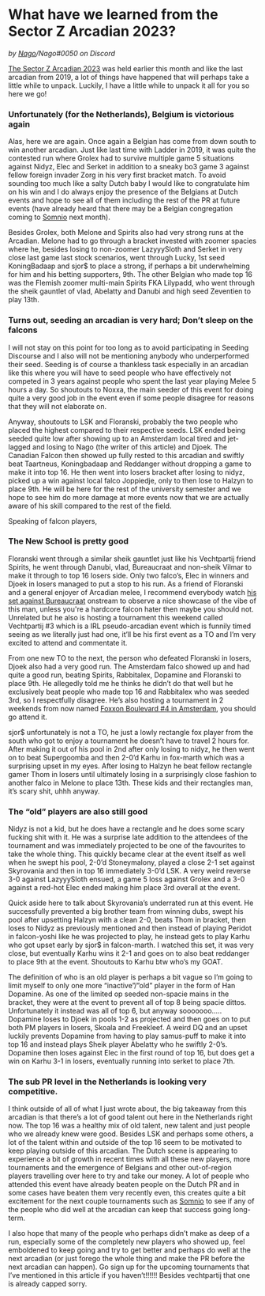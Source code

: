 # What have we learned from the Sector Z Arcadian 2023?
*by [Nago](http://cisinthiseconomy.com)/Nago#0050 on Discord*

[The Sector Z Arcadian 2023](https://www.start.gg/tournament/sector-z-arcadian-2023/details) was held earlier this month and like the last arcadian from 2019, a lot of things have happened that will perhaps take a little while to unpack. Luckily, I have a little while to unpack it all for you so here we go!

### Unfortunately (for the Netherlands), Belgium is victorious again

Alas, here we are again. Once again a Belgian has come from down south to win another arcadian. Just like last time with Ladder in 2019, it was quite the contested run where Grolex had to survive multiple game 5 situations against Nidyz, Elec and Serket in addition to a sneaky bo3 game 3 against fellow foreign invader Zorg in his very first bracket match. To avoid sounding too much like a salty Dutch baby I would like to congratulate him on his win and I do always enjoy the presence of the Belgians at Dutch events and hope to see all of them including the rest of the PR at future events (have already heard that there may be a Belgian congregation coming to [Somnio](https://www.start.gg/tournament/somnio/details) next month).

Besides Grolex, both Melone and Spirits also had very strong runs at the Arcadian. Melone had to go through a bracket invested with zoomer spacies where he, besides losing to non-zoomer LazyyySloth and Serket in very close last game last stock scenarios, went through Lucky, 1st seed KoningBadaap and sjor$ to place a strong, if perhaps a bit underwhelming for him and his betting supporters, 9th. The other Belgian who made top 16 was the Flemish zoomer multi-main Spirits FKA Lilypadd, who went through the sheik gauntlet of vlad, Abelatty and Danubi and high seed Zeventien to play 13th. 

### Turns out, seeding an arcadian is very hard; Don’t sleep on the falcons

I will not stay on this point for too long as to avoid participating in Seeding Discourse and I also will not be mentioning anybody who underperformed their seed. Seeding is of course a thankless task especially in an arcadian like this where you will have to seed people who have effectively not competed in 3 years against people who spent the last year playing Melee 5 hours a day. So shoutouts to Noxxa, the main seeder of this event for doing quite a very good job in the event even if some people disagree for reasons that they will not elaborate on. 
 
Anyway, shoutouts to LSK and Floranski, probably the two people who placed the highest compared to their respective seeds. LSK ended being seeded quite low after showing up to an Amsterdam local tired and jet-lagged and losing to Nago (the writer of this article) and Djoek. The Canadian Falcon then showed up fully rested to this arcadian and swiftly beat Taartneus, Koningbadaap and Reddanger without dropping a game to make it into top 16. He then went into losers bracket after losing to nidyz, picked up a win against local falco Joppiedje, only to then lose to Halzyn to place 9th. He will be here for the rest of the university semester and we hope to see him do more damage at more events now that we are actually aware of his skill compared to the rest of the field. 

Speaking of falcon players,

### The New School is pretty good

Floranski went through a similar sheik gauntlet just like his Vechtpartij friend Spirits, he went through Danubi, vlad, Bureaucraat and non-sheik Vilmar to make it through to top 16 losers side. Only two falco’s, Elec in winners and Djoek in losers managed to put a stop to his run. As a friend of Floranski and a general enjoyer of Arcadian melee, I recommend everybody watch [his set against Bureaucraat](https://www.youtube.com/watch?v=5NHFbHFZIWU) onstream to observe a nice showcase of the vibe of this man, unless you're a hardcore falcon hater then maybe you should not. Unrelated but he also is hosting a tournament this weekend called Vechtpartij #3 which is a IRL pseudo-arcadian event which is funnily timed seeing as we literally just had one, it’ll be his first event as a TO and I’m very excited to attend and commentate it.

From one new TO to the next, the person who defeated Floranski in losers, Djoek also had a very good run. The Amsterdam falco showed up and had quite a good run, beating Spirits, Rabbitalex, Dopamine and Floranski to place 9th. He allegedly told me he thinks he didn’t do that well but he exclusively beat people who made top 16 and Rabbitalex who was seeded 3rd, so I respectfully disagree. He’s also hosting a tournament in 2 weekends from now named [Foxxon Boulevard #4 in Amsterdam](https://www.start.gg/tournament/foxxon-boulevard-4/details), you should go attend it.

sjor$ unfortunately is not a TO, he just a lowly rectangle fox player from the south who got to enjoy a tournament he doesn’t have to travel 2 hours for. After making it out of his pool in 2nd after only losing to nidyz, he then went on to beat Supergoomba and then 2-0’d Karhu in fox-marth which was a surprising upset in my eyes. After losing to Halzyn he beat fellow rectangle gamer Thom in losers until ultimately losing in a surprisingly close fashion to another falco in Melone to place 13th. These kids and their rectangles man, it’s scary shit, uhhh anyway.

### The “old” players are also still good

Nidyz is not a kid, but he does have a rectangle and he does some scary fucking shit with it. He was a surprise late addition to the attendees of the tournament and was immediately projected to be one of the favourites to take the whole thing. This quickly became clear at the event itself as well when he swept his pool, 2-0’d Stoneymalony, played a close 2-1 set against Skyrovania and then in top 16 immediately 3-0’d LSK. A very weird reverse 3-0 against LazyyySloth ensued, a game 5 loss against Grolex and a 3-0 against a red-hot Elec ended making him place 3rd overall at the event.

Quick aside here to talk about Skyrovania’s underrated run at this event. He successfully prevented a big brother team from winning dubs, swept his pool after upsetting Halzyn with a clean 2-0, beats Thom in bracket, then loses to Nidyz as previously mentioned and then instead of playing Peridot in falcon-yoshi like he was projected to play, he instead gets to play Karhu who got upset early by sjor$ in falcon-marth. I watched this set, it was very close, but eventually Karhu wins it 2-1 and goes on to also beat reddanger to place 9th at the event. Shoutouts to Karhu btw who’s my GOAT.

The definition of who is an old player is perhaps a bit vague so I’m going to limit myself to only one more “inactive”/”old” player in the form of Han Dopamine. As one of the limited op seeded non-spacie mains in the bracket, they were at the event to prevent all of top 8 being spacie dittos. Unfortunately it instead was all of top 6, but anyway sooooooo..... Dopamine loses to Djoek in pools 1-2 as projected and then goes on to put both PM players in losers, Skoala and Freekleef. A weird DQ and an upset luckily prevents Dopamine from having to play samus-puff to make it into top 16 and instead plays Sheik player Abelatty who he swiftly 2-0’s. Dopamine then loses against Elec in the first round of top 16, but does get a win on Karhu 3-1 in losers, eventually running into serket to place 7th. 

###  The sub PR level in the Netherlands is looking very competitive.

I think outside of all of what I just wrote about, the big takeaway from this arcadian is that there’s a lot of good talent out here in the Netherlands right now. The top 16 was a healthy mix of old talent, new talent and just people who we already knew were good. Besides LSK and perhaps some others, a lot of the talent within and outside of the top 16 seem to be motivated to keep playing outside of this arcadian. The Dutch scene is appearing to experience a bit of growth in recent times with all these new players, more tournaments and the emergence of Belgians and other out-of-region players travelling over here to try and take our money. A lot of people who attended this event have already beaten people on the Dutch PR and in some cases have beaten them very recently even, this creates quite a bit excitement for the next couple tournaments such as [Somnio](https://www.start.gg/tournament/somnio/details) to see if any of the people who did well at the arcadian can keep that success going long-term. 

I also hope that many of the people who perhaps didn’t make as deep of a run, especially some of the completely new players who showed up, feel emboldened to keep going and try to get better and perhaps do well at the next arcadian (or just forego the whole thing and make the PR before the next arcadian can happen). Go sign up for the upcoming tournaments that I’ve mentioned in this article if you haven’t!!!!!! Besides vechtpartij that one is already capped sorry.
